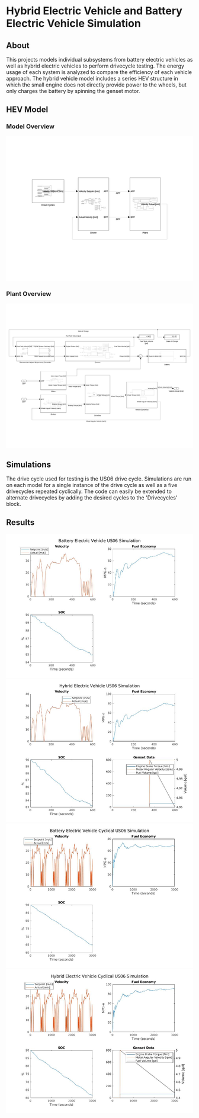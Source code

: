 # Hybrid Electric Vehicle and Battery Electric Vehicle Simulation
## About
This projects models individual subsystems from battery electric vehicles as well as hybrid electric vehicles to perform drivecycle testing. 
The energy usage of each system is analyzed to compare the efficiency of each vehicle approach.  The hybrid vehicle model includes a series HEV
structure in which the small engine does not directly provide power to the wheels, but only charges the battery by spinning the genset motor.  
  
## HEV Model
### Model Overview
![alt text](https://github.com/cjbagwell/hev-bev-vehicle-simulation/blob/master/images/HEV_Model_Overview.jpg)  

### Plant Overview
![alt text](https://github.com/cjbagwell/hev-bev-vehicle-simulation/blob/master/images/Plant_Subsystem.jpg)

## Simulations
The drive cycle used for testing is the US06 drive cycle.  Simulations are run on each model for a single instance of the drive cycle
as well as a five drivecycles repeated cyclically.  The code can easily be extended to alternate drivecycles by adding the desired cycles
to the 'Drivecycles' block.

## Results
![alt text](https://github.com/cjbagwell/hev-bev-vehicle-simulation/blob/master/images/Battery_Electric_Vehicle_US06_Simulation.jpg)
![alt text](https://github.com/cjbagwell/hev-bev-vehicle-simulation/blob/master/images/Hybrid_Electric_Vehicle_US06_Simulation.jpg)
![alt text](https://github.com/cjbagwell/hev-bev-vehicle-simulation/blob/master/images/Battery_Electric_Vehicle_Cyclical_US06_Simulation.jpg)
![alt text](https://github.com/cjbagwell/hev-bev-vehicle-simulation/blob/master/images/Hybrid_Electric_Vehicle_Cyclical_US06_Simulation.jpg)
